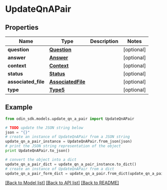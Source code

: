 # UpdateQnAPair


## Properties

Name | Type | Description | Notes
------------ | ------------- | ------------- | -------------
**question** | [**Question**](Question.md) |  | [optional] 
**answer** | [**Answer**](Answer.md) |  | [optional] 
**context** | [**Context**](Context.md) |  | [optional] 
**status** | [**Status**](Status.md) |  | [optional] 
**associated_file** | [**AssociatedFile**](AssociatedFile.md) |  | [optional] 
**type** | [**Type5**](Type5.md) |  | [optional] 

## Example

```python
from odin_sdk.models.update_qn_a_pair import UpdateQnAPair

# TODO update the JSON string below
json = "{}"
# create an instance of UpdateQnAPair from a JSON string
update_qn_a_pair_instance = UpdateQnAPair.from_json(json)
# print the JSON string representation of the object
print UpdateQnAPair.to_json()

# convert the object into a dict
update_qn_a_pair_dict = update_qn_a_pair_instance.to_dict()
# create an instance of UpdateQnAPair from a dict
update_qn_a_pair_form_dict = update_qn_a_pair.from_dict(update_qn_a_pair_dict)
```
[[Back to Model list]](../README.md#documentation-for-models) [[Back to API list]](../README.md#documentation-for-api-endpoints) [[Back to README]](../README.md)


